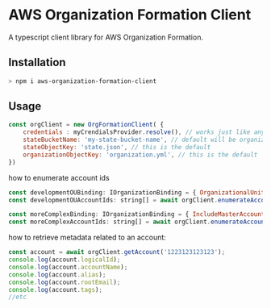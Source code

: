 # AWS Organization Formation Client

A typescript client library for AWS Organization Formation.

## Installation
``` bash
> npm i aws-organization-formation-client
```

## Usage

``` js
const orgClient = new OrgFormationClient( {
    credentials : myCrendialsProvider.resolve(), // works just like any other aws service
    stateBucketName: 'my-state-bucket-name', // default will be organization-formation-${MasterAccountId}
    stateObjectKey: 'state.json', // this is the default
    organizationObjectKey: 'organization.yml', // this is the default
})

```

how to enumerate account ids

``` js
const developmentOUBinding: IOrganizationBinding = { OrganizationalUnit: { Ref: 'DevelopmentOU' } };
const developmentOUAccountIds: string[] = await orgClient.enumerateAccountIds(developmentOUBinding);

const moreComplexBinding: IOrganizationBinding = { IncludeMasterAccount: true, Account: '*', ExcludeAccount: [ { Ref: 'AccountB' } ] };
const moreComplexAccountIds: string[] = await orgClient.enumerateAccountIds(moreComplexBinding);
```
how to retrieve metadata related to an account:
``` js
const account = await orgClient.getAccount('1223123123123');
console.log(account.logicalId);
console.log(account.accountName);
console.log(account.alias);
console.log(account.rootEmail);
console.log(account.tags);
//etc
```